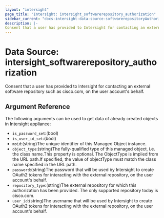 ```yaml
---
layout: "intersight"
page_title: "Intersight: intersight_softwarerepository_authorization"
sidebar_current: "docs-intersight-data-source-softwarerepositoryAuthorization"
description: |-
Consent that a user has provided to Intersight for contacting an external software repository such as cisco.com, on the user account's behalf.
---
```


# Data Source: intersight_softwarerepository_authorization
Consent that a user has provided to Intersight for contacting an external software repository such as cisco.com, on the user account's behalf.
## Argument Reference
The following arguments can be used to get data of already created objects in Intersight appliance:
* `is_password_set`:(bool)
* `is_user_id_set`:(bool)
* `moid`:(string)The unique identifier of this Managed Object instance.
* `object_type`:(string)The fully-qualified type of this managed object, i.e. the class name.This property is optional. The ObjectType is implied from the URL path.If specified, the value of objectType must match the class name specified in the URL path.
* `password`:(string)The password that will be used by Intersight to create OAuth2 tokens for interacting with the external repository, on the user account's behalf.
* `repository_type`:(string)The external repository for which this authorization has been provided. The only supported repository today is cisco.com.
* `user_id`:(string)The username that will be used by Intersight to create OAuth2 tokens for interacting with the external repository, on the user account's behalf.
